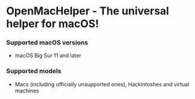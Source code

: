 # OpenMacHelper - The universal helper for macOS!

### Supported macOS versions
* macOS Big Sur 11 and later

### Supported models
* Macs (including officially unsupported ones), Hackintoshes and virtual machines
